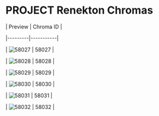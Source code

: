 # PROJECT Renekton Chromas


| Preview | Chroma ID |

|---------|-----------|

| ![58027](https://raw.communitydragon.org/latest/plugins/rcp-be-lol-game-data/global/default/v1/champion-chroma-images/58/58027.png) | 58027 |

| ![58028](https://raw.communitydragon.org/latest/plugins/rcp-be-lol-game-data/global/default/v1/champion-chroma-images/58/58028.png) | 58028 |

| ![58029](https://raw.communitydragon.org/latest/plugins/rcp-be-lol-game-data/global/default/v1/champion-chroma-images/58/58029.png) | 58029 |

| ![58030](https://raw.communitydragon.org/latest/plugins/rcp-be-lol-game-data/global/default/v1/champion-chroma-images/58/58030.png) | 58030 |

| ![58031](https://raw.communitydragon.org/latest/plugins/rcp-be-lol-game-data/global/default/v1/champion-chroma-images/58/58031.png) | 58031 |

| ![58032](https://raw.communitydragon.org/latest/plugins/rcp-be-lol-game-data/global/default/v1/champion-chroma-images/58/58032.png) | 58032 |